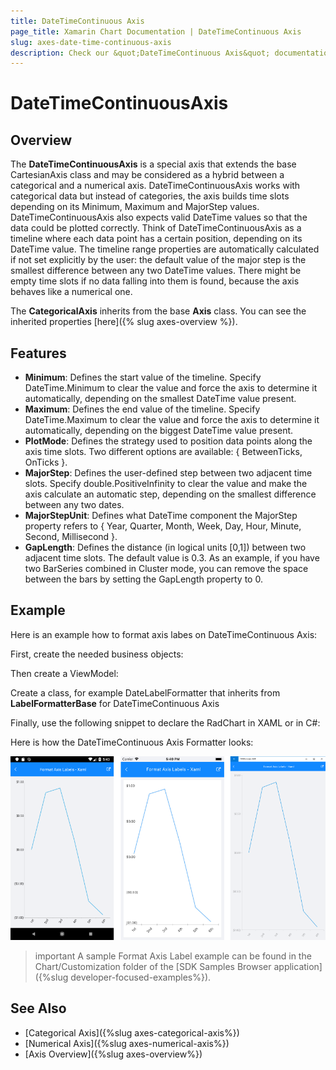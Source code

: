 ```yaml
---
title: DateTimeContinuous Axis
page_title: Xamarin Chart Documentation | DateTimeContinuous Axis
slug: axes-date-time-continuous-axis
description: Check our &quot;DateTimeContinuous Axis&quot; documentation article for Telerik Chart for Xamarin control.
---
```

# DateTimeContinuousAxis

## Overview

The **DateTimeContinuousAxis** is a special axis that extends the base CartesianAxis class and may be considered as a hybrid between a categorical and a numerical axis. DateTimeContinuousAxis works with categorical data but instead of categories, the axis builds time slots depending on its Minimum, Maximum and MajorStep values.
DateTimeContinuousAxis also expects valid DateTime values so that the data could be plotted correctly. Think of DateTimeContinuousAxis as a timeline where each data point has a certain position, depending on its DateTime value. The timeline range properties are automatically calculated if not set explicitly by the user: the default value of the major step is the smallest difference between any two DateTime values. There might be empty time slots if no data falling into them is found, because the axis behaves like a numerical one.

The **CategoricalAxis** inherits from the base **Axis** class. You can see the inherited properties [here]({% slug axes-overview %}).


## Features

- **Minimum**: Defines the start value of the timeline. Specify DateTime.Minimum to clear the value and force the axis to determine it automatically, depending on the smallest DateTime value present.
- **Maximum**: Defines the end value of the timeline. Specify DateTime.Maximum to clear the value and force the axis to determine it automatically, depending on the biggest DateTime value present.
- **PlotMode**: Defines the strategy used to position data points along the axis time slots. Two different options are available: { BetweenTicks, OnTicks }.
- **MajorStep**: Defines the user-defined step between two adjacent time slots. Specify double.PositiveInfinity to clear the value and make the axis calculate an automatic step, depending on the smallest difference between any two dates.
- **MajorStepUnit**: Defines what DateTime component the MajorStep property refers to { Year, Quarter, Month, Week, Day, Hour, Minute, Second, Millisecond }.
- **GapLength**: Defines the distance (in logical units [0,1]) between two adjacent time slots. The default value is 0.3. As an example, if you have two BarSeries combined in Cluster mode, you can remove the space between the bars by setting the GapLength property to 0.

## Example

Here is an example how to format axis labes on DateTimeContinuous Axis:

First, create the needed business objects:

<snippet id='temporal-data-model'/>

Then create a ViewModel:

<snippet id='chart-customization-formataxislabels-view-model'/>

Create a class, for example DateLabelFormatter that inherits from **LabelFormatterBase<DateTime>** for DateTimeContinuous Axis

<snippet id='chart-customization-format-axis-labels-label-formatter'/>

Finally, use the following snippet to declare the RadChart in XAML or in C#:

<snippet id='chart-chart-customization-formataxislabels-xaml'/>
<snippet id='chart-customization-formataxislabels-csharp'/>

Here is how the DateTimeContinuous Axis Formatter looks:

![DateTimeContinuous Axis](images/chart-date-time-continuous-axis-example.png)

>important A sample Format Axis Label example can be found in the Chart/Customization folder of the [SDK Samples Browser application]({%slug developer-focused-examples%}).

## See Also

- [Categorical Axis]({%slug axes-categorical-axis%})
- [Numerical Axis]({%slug axes-numerical-axis%})
- [Axis Overview]({%slug axes-overview%})
